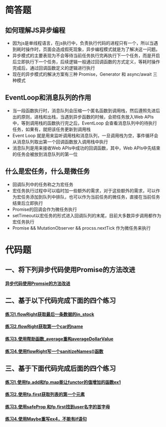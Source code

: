 # 简答题
## 如何理解JS异步编程
- 因为js是单线程语言，在js执行中，负责执行代码的进程只有一个，所以当遇到耗时操作时，页面会造成假死现象，异步编程模式就是为了解决这一问题。
- 异步模式的主要表现为不会等待当前任务执行完再执行下一个任务，而是开启后立即执行下一个任务，后续逻辑一般通过回调函数的方式定义，等耗时操作完成后，通过回调函数定义的逻辑进行执行
- 现在的异步模式的解决方案有三种 Promise，Generator 和 async/await 三种模式

## EventLoop和消息队列的作用
- 当一段函数执行时，消息队列会压缩一个匿名函数到调用栈，然后遵照先进后出的原则，进栈和出栈，当遇到异步函数的时候，会把任务放入Web APIs中，等到调用栈的函数执行完之后，EventLoop 会查看消息队列中的待执行任务，如果有，就把该任务更新到调用栈
- Event Loop 就是用来监听调用栈和消息队列，一旦调用栈为空，事件循环会从消息队列取出第一个回调函数放入调用栈中执行
- 消息队列是用来接收Web APIs中成功的回调函数，其中，Web APIs中先结束的任务会被放到消息队列的第一位

## 什么是宏任务，什么是微任务
- 回调队列中的任务称之为宏任务
- 宏任务执行过程中可以临时加一些额外的需求，对于这些额外的需求，可以作为宏任务添加到队列中排队，也可以作为当前任务的微任务，直接在当前任务结束后立即执行
- Promise的回调会作为微任务执行
- setTimeout以宏任务的形式进入回调队列的末尾，目前大多数异步调用都作为宏任务执行
- Promise && MutationObserver && procss.nextTick 作为微任务来执行
# 代码题
## 一、将下列异步代码使用Promise的方法改进
#### [异步代码使用Promsie的方法改进](./code/01-01.js)
## 二、基于以下代码完成下面的四个练习
#### [练习1.flowRight获取最后一条数据的in_stock](./code/02-01.js)
#### [练习2.flowRight获取第一个car的name](./code/02-02.js)
#### [练习3.使用帮助函数_average重构averageDollarValue](./code/02-03.js)
#### [练习4.使用flowRight写一个sanitizeNames()函数](./code/02-04.js)
## 三、基于下面代码完成后面的四个练习
#### [练习1.使用fp.add和fp.map能让functor的值增加的函数ex1](./code/03-01.js)
#### [练习2.使用fp.first获取列表的第一个元素](./code/03-02.js)
#### [练习3.使用safeProp 和fp.first找到user名字的首字母](./code/03-03.js)
#### [练习4.使用Maybe重写ex4，不能有if语句](./code/03-04.js)